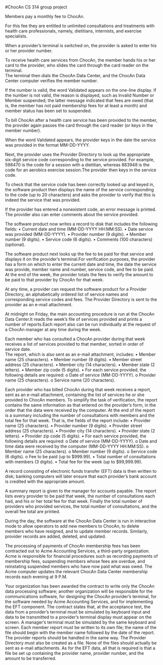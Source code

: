 #ChocAn
CS 314 group project

Members pay a monthly fee to ChocAn.  

For this fee they are entitled to unlimited consultations and treatments 
with health care professionals, namely, dietitians, internists, and exercise specialists.

When a provider’s terminal is switched on, the provider is asked to enter his or her provider number. 

To receive health care services from ChocAn, the member hands his or her card to the provider, who slides the card through the card reader on the terminal.  
The terminal then dials the ChocAn Data Center, and the ChocAn Data Center computer verifies the member number.  

If the number is valid, the word Validated appears on the one-line display.  If the number is not valid, 
the reason is displayed, such as Invalid Number or Member suspended; the latter message indicated that fees are owed 
(that is, the member has not paid membership fees for at least a month) and member status has been set to suspended.  

To bill ChocAn after a health care service has been provided to the member, 
the provider again passes the card through the card reader (or keys in the member 
number).

When the word Validated appears, the provider keys in the date the 
service was provided in the format MM-DD-YYYY.

Next, the provider uses the Provider Directory to look up the appropriate six-digit service code corresponding 
to the service provided.  For example, 598470 is the code for a session with a 
dietitian, whereas 883948 is the code for an aerobics exercise session.The provider 
then keys in the service code.  

To check that the service code has been correctly looked up and keyed in, the software product then displays the name of the service 
corresponding to the code (up to 20 characters) and asks the provider to verify that 
this is indeed the service that was provided.  

If the provider has entered a nonexistent code, an error message is printed.  The provider also can enter 
comments about the service provided. 

The software product now writes a record to disk that includes the following 
fields: 
• Current date and time (MM-DD-YYYY HH:MM:SS). 
• Date service was provided (MM-DD-YYYY). 
• Provider number (9 digits). 
• Member number (9 digits). 
• Service code (6 digits). 
• Comments (100 characters) (optional). 

The software product next looks up the fee to be paid for that service and displays it 
on the provider’s terminal.For verification purposes, the provider has a form on 
which to enter the current date and time, the date the service was provide, member 
name and number, service code, and fee to be paid.  At the end of the week, the 
provider totals the fees to verify the amount to be paid to that provider by ChocAn 
for that week. 

At any time, a provider can request the software product for a Provider 
Directory, an alphabetically ordered list of service names and corresponding service 
codes and fees.  The Provider Directory is sent to the provider as an e-mail 
attachment. 

At midnight on Friday, the main accounting procedure is run at the ChocAn 
Data Center.It reads the week’s file of services provided and prints a number of 
reports.Each report also can be run individually at the request of a ChocAn 
manager at any time during the week. 

Each member who has consulted a ChocAn provider during that week 
receives a list of services provided to that member, sorted in order of service date.  
The report, which is also sent as an e-mail attachment, includes: 
• Member name (25 characters). 
• Member number (9 digits). 
• Member street address (25 characters). 
• Member city (14 characters). 
• Member state (2 letters). 
• Member zip code (5 digits). 
• For each service provided, the following details are required: 
o Date of service (MM-DD-YYYY). 
o Provider name (25 characters). 
o Service name (20 characters). 

Each provider who has billed ChocAn during that week receives a report, 
sent as an e-mail attachment, containing the list of services he or she provided to 
ChocAn members. To simplify the task of verification, the report contains the same 
information as that entered on the provider’s form, in the order that the data were 
received by the computer. At the end of the report is a summary including the 
number of consultations with members and the total fee for that week. That is, the 
fields of the report include: 
• Provider name (25 characters). 
• Provider number (9 digits). 
• Provider street address (25 characters). 
• Provider city (14 characters). 
• Provider state (2 letters). 
• Provider zip code (5 digits). 
• For each service provided, the following details are required: 
o Date of service (MM-DD-YYYY). 
o Date and time data were received by the computer (MM-DD-YYYY 
HH:MM:SS). 
o Member name (25 characters). 
o Member number (9 digits). 
o Service code (6 digits). 
o Fee to be paid (up to $999.99). 
• Total number of consultations with members (3 digits). 
• Total fee for the week (up to $99,999.99). 

A record consisting of electronic funds transfer (EFT) data is then written to 
disk; banking computers will later ensure that each provider’s bank account is 
credited with the appropriate amount. 

  A summary report is given to the manager for accounts payable.  The report 
lists every provider to be paid that week, the number of consultations each had, and 
his or her total fee for that week.  Finally the total number of providers who 
provided services, the total number of consultations, and the overall fee total are 
printed. 

  During the day, the software at the ChocAn Data Center is run in interactive 
mode to allow operators to add new members to ChocAn, to delete members who 
have resigned, and to update member records.  Similarly, provider records are 
added, deleted, and updated. 

  The processing of payments of ChocAn membership fees has been contracted 
out to Acme Accounting Services, a third-party organization.  Acme is responsible 
for financial procedures such as recording payments of membership fees, 
suspending members whose fees are overdue, and reinstating suspended members 
who have now paid what was owed.  The Acme computer updates the relevant 
ChocAn Data Center membership records each evening at 9 P.M. 

  Your organization has been awarded the contract to write only the ChocAn 
data processing software; another organization will be responsible for the 
communications software, for designing the ChocAn provider’s terminal, for the 
software needed by Acme Accounting Services, and for implementing the EFT 
component.  The contract states that, at the acceptance test, the data from a 
provider’s terminal must be simulated by keyboard input and data to be transmitted 
to a provider’s terminal display must appear on the screen.  A manager’s terminal 
must be simulated by the same keyboard and screen.  Each member report must be 
written to its own file; the name of the file should begin with the member name 
followed by the date of the report.  The provider reports should be handled in the 
same way.  The Provider Directory must also be created as a file.  None of the files 
should actually be sent as e-mail attachments.  As for the EFT data, all that is 
required is that a file be set up containing the provider name, provider number, and 
the amount to be transferred. 
